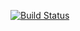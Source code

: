 [![Build Status](https://travis-ci.com/Vasco21/Bootcamp-terminal-test.svg?branch=master)](https://travis-ci.com/Vasco21/Bootcamp-terminal-test)
